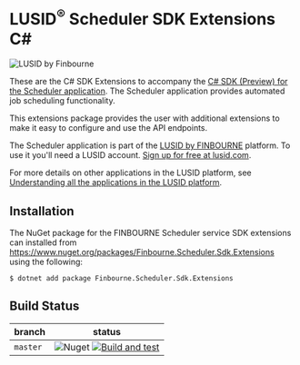 # LUSID<sup>®</sup> Scheduler SDK Extensions C#
![LUSID by Finbourne](https://content.finbourne.com/LUSID_repo.png)

These are the C# SDK Extensions to accompany the [C# SDK (Preview) for the Scheduler application](https://github.com/finbourne/scheduler-sdk-csharp-preview). The Scheduler application provides automated job scheduling functionality.

This extensions package provides the user with additional extensions to make it easy to configure and use the API endpoints.

The Scheduler application is part of the [LUSID by FINBOURNE](https://www.finbourne.com/lusid-technology) platform. To use it you'll need a LUSID account. [Sign up for free at lusid.com](https://www.lusid.com/app/signup).

For more details on other applications in the LUSID platform, see [Understanding all the applications in the LUSID platform](https://support.lusid.com/knowledgebase/article/KA-01787/en-us).

## Installation

The NuGet package for the FINBOURNE Scheduler service SDK extensions can installed from https://www.nuget.org/packages/Finbourne.Scheduler.Sdk.Extensions using the following:

```
$ dotnet add package Finbourne.Scheduler.Sdk.Extensions
```

## Build Status 

| branch | status |
| --- | --- |
| `master` | ![Nuget](https://img.shields.io/nuget/v/Finbourne.Scheduler.Sdk.Extensions?color=blue) [![Build and test](https://github.com/finbourne/scheduler-sdk-extensions-csharp/actions/workflows/build-and-test.yaml/badge.svg)](https://github.com/finbourne/scheduler-sdk-extensions-csharp/actions/workflows/build-and-test.yaml) |


